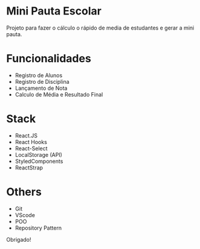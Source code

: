 # Mini Pauta Escolar

Projeto para fazer o cálculo o rápido de media de estudantes e gerar a mini pauta.

# Funcionalidades

- Registro de Alunos
- Registro de Disciplina
- Lançamento de Nota
- Calculo de Média e Resultado Final

# Stack

- React.JS
- React Hooks
- React-Select
- LocalStorage (API)
- StyledComponents
- ReactStrap

# Others

- Git
- VScode
- POO
- Repository Pattern

Obrigado!
